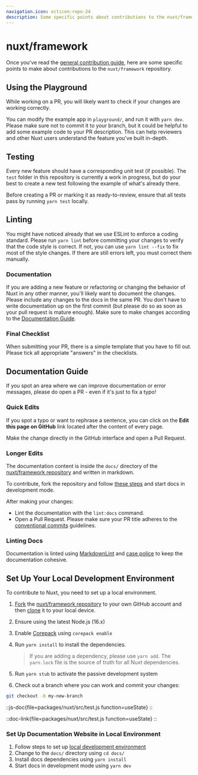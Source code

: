 ```yaml
---
navigation.icon: octicon:repo-24
description: Some specific points about contributions to the nuxt/framework repository.
---
```


# nuxt/framework

Once you've read the [general contribution guide](/community/contribution), here are some specific points to make about contributions to the `nuxt/framework` repository.

## Using the Playground

While working on a PR, you will likely want to check if your changes are working correctly.

You can modify the example app in `playground/`, and run it with `yarn dev`. Please make sure not to commit it to your branch, but it could be helpful to add some example code to your PR description. This can help reviewers and other Nuxt users understand the feature you've built in-depth.

## Testing

Every new feature should have a corresponding unit test (if possible). The `test` folder in this repository is currently a work in progress, but do your best to create a new test following the example of what's already there.

Before creating a PR or marking it as ready-to-review, ensure that all tests pass by running `yarn test` locally.

## Linting

You might have noticed already that we use ESLint to enforce a coding standard. Please run `yarn lint` before committing your changes to verify that the code style is correct. If not, you can use `yarn lint --fix` to fix most of the style changes. If there are still errors left, you must correct them manually.

### Documentation

If you are adding a new feature or refactoring or changing the behavior of Nuxt in any other manner, you'll likely want to document the changes. Please include any changes to the docs in the same PR. You don't have to write documentation up on the first commit (but please do so as soon as your pull request is mature enough). Make sure to make changes according to the [Documentation Guide](/community/contribution#documentation-guide).

### Final Checklist

When submitting your PR, there is a simple template that you have to fill out. Please tick all appropriate "answers" in the checklists.

## Documentation Guide

If you spot an area where we can improve documentation or error messages, please do open a PR - even if it's just to fix a typo!

### Quick Edits

If you spot a typo or want to rephrase a sentence, you can click on the **Edit this page on GitHub** link located after the content of every page.

Make the change directly in the GitHub interface and open a Pull Request.

### Longer Edits

The documentation content is inside the `docs/` directory of the [nuxt/framework repository](https://github.com/nuxt/framework) and written in markdown.

To contribute, fork the repository and follow [these steps](#set-up-documentation-website-in-local-environment) and start docs in development mode.

After making your changes:

- Lint the documentation with the `lint:docs` command.
- Open a Pull Request. Please make sure your PR title adheres to the [conventional commits](https://www.conventionalcommits.org/en/v1.0.0/) guidelines.

### Linting Docs

Documentation is linted using [MarkdownLint](https://github.com/DavidAnson/markdownlint/) and [case police](https://github.com/antfu/case-police) to keep the documentation cohesive.

## Set Up Your Local Development Environment

To contribute to Nuxt, you need to set up a local environment.

1. [Fork](https://help.github.com/articles/fork-a-repo/) the [nuxt/framework repository](https://github.com/nuxt/framework) to your own GitHub account and then [clone](https://help.github.com/articles/cloning-a-repository/) it to your local device.

1. Ensure using the latest Node.js (16.x)

1. Enable [Corepack](https://github.com/nodejs/corepack) using `corepack enable`

1. Run `yarn install` to install the dependencies.

    > If you are adding a dependency, please use `yarn add`. The `yarn.lock` file is the source of truth for all Nuxt dependencies.

1. Run `yarn stub` to activate the passive development system

1. Check out a branch where you can work and commit your changes:

```bash
git checkout -b my-new-branch
```

::js-doc{file=packages/nuxt/src/test.js function=useState}
::

::doc-link{file=packages/nuxt/src/test.js function=useState}
::

### Set Up Documentation Website in Local Environment

1. Follow steps to set up [local development environment](#set-up-your-local-development-environment)
1. Change to the `docs/` directory using `cd docs/`
1. Install docs dependencies using `yarn install`
1. Start docs in development mode using `yarn dev`
